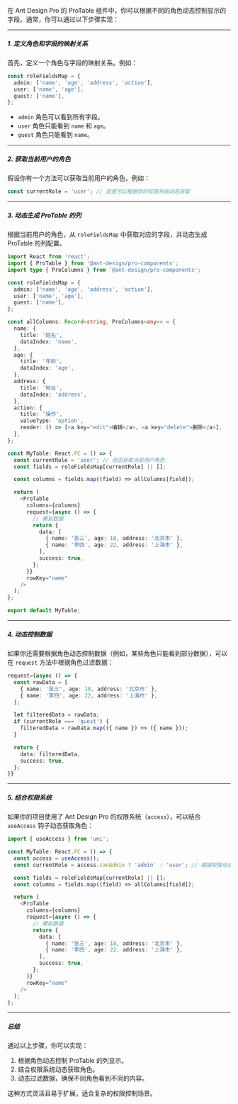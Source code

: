 在 Ant Design Pro 的 ProTable 组件中，你可以根据不同的角色动态控制显示的字段。通常，你可以通过以下步骤实现：

---

##### 1. **定义角色和字段的映射关系**
首先，定义一个角色与字段的映射关系。例如：

```typescript
const roleFieldsMap = {
  admin: ['name', 'age', 'address', 'action'],
  user: ['name', 'age'],
  guest: ['name'],
};
```

- `admin` 角色可以看到所有字段。
- `user` 角色只能看到 `name` 和 `age`。
- `guest` 角色只能看到 `name`。

---

##### 2. **获取当前用户的角色**
假设你有一个方法可以获取当前用户的角色，例如：

```typescript
const currentRole = 'user'; // 这里可以根据你的权限系统动态获取
```

---

##### 3. **动态生成 ProTable 的列**
根据当前用户的角色，从 `roleFieldsMap` 中获取对应的字段，并动态生成 ProTable 的列配置。

```typescript
import React from 'react';
import { ProTable } from '@ant-design/pro-components';
import type { ProColumns } from '@ant-design/pro-components';

const roleFieldsMap = {
  admin: ['name', 'age', 'address', 'action'],
  user: ['name', 'age'],
  guest: ['name'],
};

const allColumns: Record<string, ProColumns<any>> = {
  name: {
    title: '姓名',
    dataIndex: 'name',
  },
  age: {
    title: '年龄',
    dataIndex: 'age',
  },
  address: {
    title: '地址',
    dataIndex: 'address',
  },
  action: {
    title: '操作',
    valueType: 'option',
    render: () => [<a key="edit">编辑</a>, <a key="delete">删除</a>],
  },
};

const MyTable: React.FC = () => {
  const currentRole = 'user'; // 动态获取当前用户角色
  const fields = roleFieldsMap[currentRole] || [];

  const columns = fields.map((field) => allColumns[field]);

  return (
    <ProTable
      columns={columns}
      request={async () => {
        // 模拟数据
        return {
          data: [
            { name: '张三', age: 18, address: '北京市' },
            { name: '李四', age: 22, address: '上海市' },
          ],
          success: true,
        };
      }}
      rowKey="name"
    />
  );
};

export default MyTable;
```

---

##### 4. **动态控制数据**
如果你还需要根据角色动态控制数据（例如，某些角色只能看到部分数据），可以在 `request` 方法中根据角色过滤数据：

```typescript
request={async () => {
  const rawData = [
    { name: '张三', age: 18, address: '北京市' },
    { name: '李四', age: 22, address: '上海市' },
  ];

  let filteredData = rawData;
  if (currentRole === 'guest') {
    filteredData = rawData.map(({ name }) => ({ name }));
  }

  return {
    data: filteredData,
    success: true,
  };
}}
```

---

##### 5. **结合权限系统**
如果你的项目使用了 Ant Design Pro 的权限系统（`access`），可以结合 `useAccess` 钩子动态获取角色：

```typescript
import { useAccess } from 'umi';

const MyTable: React.FC = () => {
  const access = useAccess();
  const currentRole = access.canAdmin ? 'admin' : 'user'; // 根据权限动态设置角色

  const fields = roleFieldsMap[currentRole] || [];
  const columns = fields.map((field) => allColumns[field]);

  return (
    <ProTable
      columns={columns}
      request={async () => {
        // 模拟数据
        return {
          data: [
            { name: '张三', age: 18, address: '北京市' },
            { name: '李四', age: 22, address: '上海市' },
          ],
          success: true,
        };
      }}
      rowKey="name"
    />
  );
};
```

---

##### 总结
通过以上步骤，你可以实现：
1. 根据角色动态控制 ProTable 的列显示。
2. 结合权限系统动态获取角色。
3. 动态过滤数据，确保不同角色看到不同的内容。

这种方式灵活且易于扩展，适合复杂的权限控制场景。